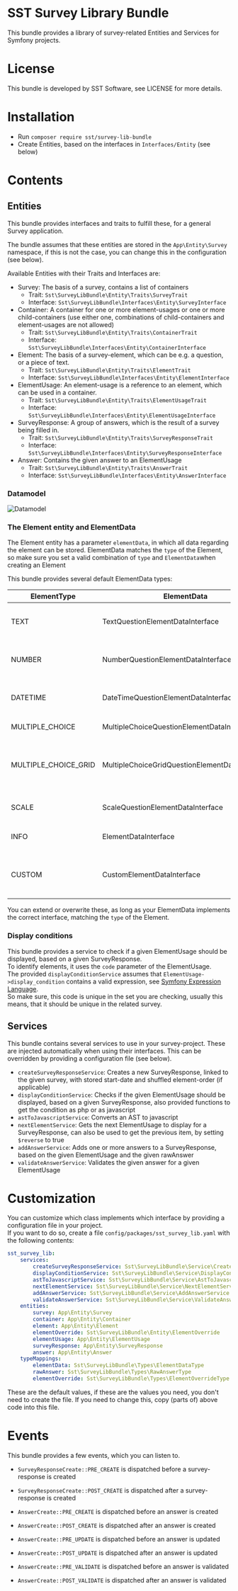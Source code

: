 SST Survey Library Bundle
=========================

This bundle provides a library of survey-related Entities and Services for Symfony projects.

# License

This bundle is developed by SST Software, see LICENSE for more details.

# Installation

- Run `composer require sst/survey-lib-bundle`
- Create Entities, based on the interfaces in `Interfaces/Entity` (see below)

# Contents

## Entities

This bundle provides interfaces and traits to fulfill these, for a general Survey application.

The bundle assumes that these entities are stored in the `App\Entity\Survey` namespace, if this is not the case, you can change this in the configuration (see below).

Available Entities with their Traits and Interfaces are:

- Survey: The basis of a survey, contains a list of containers
    - Trait: `Sst\SurveyLibBundle\Entity\Traits\SurveyTrait`
    - Interface: `Sst\SurveyLibBundle\Interfaces\Entity\SurveyInterface`
- Container: A container for one or more element-usages or one or more child-containers (use either one, combinations of child-containers and element-usages are not allowed)
    - Trait: `Sst\SurveyLibBundle\Entity\Traits\ContainerTrait`
    - Interface: `Sst\SurveyLibBundle\Interfaces\Entity\ContainerInterface`
- Element: The basis of a survey-element, which can be e.g. a question, or a piece of text.
    - Trait: `Sst\SurveyLibBundle\Entity\Traits\ElementTrait`
    - Interface: `Sst\SurveyLibBundle\Interfaces\Entity\ElementInterface`
- ElementUsage: An element-usage is a reference to an element, which can be used in a container.
    - Trait: `Sst\SurveyLibBundle\Entity\Traits\ElementUsageTrait`
    - Interface: `Sst\SurveyLibBundle\Interfaces\Entity\ElementUsageInterface`
- SurveyResponse: A group of answers, which is the result of a survey being filled in.
    - Trait: `Sst\SurveyLibBundle\Entity\Traits\SurveyResponseTrait`
    - Interface: `Sst\SurveyLibBundle\Interfaces\Entity\SurveyResponseInterface`
- Answer: Contains the given answer to an ElementUsage
    - Trait: `Sst\SurveyLibBundle\Entity\Traits\AnswerTrait`
    - Interface: `Sst\SurveyLibBundle\Interfaces\Entity\AnswerInterface`

### Datamodel

![Datamodel](docs/datamodel.png "Datamodel")

### The Element entity and ElementData

The Element entity has a parameter `elementData`, in which all data regarding the element can be stored.
ElementData matches the `type` of the Element, so make sure you set a valid combination of `type` and `ElementData`when creating an Element

This bundle provides several default ElementData types:

| **ElementType**        | **ElementData**                                | **Description**                                                    |
|------------------------|------------------------------------------------|--------------------------------------------------------------------|
| TEXT                   | TextQuestionElementDataInterface               | Question which can be answered with a  text                        |
| NUMBER                 | NumberQuestionElementDataInterface             | Question which can be answered with a  number                      |
| DATETIME               | DateTimeQuestionElementDataInterface           | Question which can be answered with a  date or datetime            |
| MULTIPLE\_CHOICE       | MultipleChoiceQuestionElementDataInterface     | Multiple choice question                                           |
| MULTIPLE\_CHOICE\_GRID | MultipleChoiceGridQuestionElementDataInterface | Question providing a grid of multiple multiple\-choice\-questions  |
| SCALE                  | ScaleQuestionElementDataInterface              | Question that can be shown as scale                                |
| INFO                   | ElementDataInterface                           | Info\-text, to be shown during a survey                            |
| CUSTOM                 | CustomElementDataInterface                     | Custom ElementData, to allow for project\-specific implementations |

You can extend or overwrite these, as long as your ElementData implements the correct interface, matching the `type` of the Element.

### Display conditions

This bundle provides a service to check if a given ElementUsage should be displayed, based on a given SurveyResponse.  
To identify elements, it uses the `code` parameter of the ElementUsage.  
The provided `displayConditionService` assumes that `ElementUsage->display_condition` contains a valid expression, see [Symfony Expression Language](https://symfony.com/doc/current/components/expression_language.html).  
So make sure, this code is unique in the set you are checking, usually this means, that it should be unique in the related survey.

## Services

This bundle contains several services to use in your survey-project. These are injected automatically when using their interfaces.
This can be overridden by providing a configuration file (see below).

- `createSurveyResponseService`: Creates a new SurveyResponse, linked to the given survey, with stored start-date and shuffled element-order (if applicable)
- `displayConditionService`: Checks if the given ElementUsage should be displayed, based on a given SurveyResponse, also provided functions to get the condition as php or as javascript
- `astToJavascriptService`: Converts an AST to javascript
- `nextElementService`: Gets the next ElementUsage to display for a SurveyResponse, can also be used to get the previous item, by setting `$reverse` to true
- `addAnswerService`: Adds one or more answers to a SurveyResponse, based on the given ElementUsage and the given rawAnswer
- `validateAnswerService`: Validates the given answer for a given ElementUsage

# Customization

You can customize which class implements which interface by providing a configuration file in your project.  
If you want to do so, create a file `config/packages/sst_survey_lib.yaml` with the following contents:

```yaml
sst_survey_lib:
    services:
        createSurveyResponseService: Sst\SurveyLibBundle\Service\CreateSurveyResponseService
        displayConditionService: Sst\SurveyLibBundle\Service\DisplayConditionService
        astToJavascriptService: Sst\SurveyLibBundle\Service\AstToJavascriptService
        nextElementService: Sst\SurveyLibBundle\Service\NextElementService
        addAnswerService: Sst\SurveyLibBundle\Service\AddAnswerService
        validateAnswerService: Sst\SurveyLibBundle\Service\ValidateAnswerService
    entities:
        survey: App\Entity\Survey
        container: App\Entity\Container
        element: App\Entity\Element
        elementOverride: Sst\SurveyLibBundle\Entity\ElementOverride
        elementUsage: App\Entity\ElementUsage
        surveyResponse: App\Entity\SurveyResponse
        answer: App\Entity\Answer
    typeMappings:
        elementData: Sst\SurveyLibBundle\Types\ElementDataType
        rawAnswer: Sst\SurveyLibBundle\Types\RawAnswerType
        elementOverride: Sst\SurveyLibBundle\Types\ElementOverrideType
```

These are the default values, if these are the values you need, you don't need to create the file.
If you need to change this, copy (parts of) above code into this file.

# Events

This bundle provides a few events, which you can listen to.

- `SurveyResponseCreate::PRE_CREATE` is dispatched before a survey-response is created
- `SurveyResponseCreate::POST_CREATE` is dispatched after a survey-response is created

- `AnswerCreate::PRE_CREATE` is dispatched before an answer is created
- `AnswerCreate::POST_CREATE` is dispatched after an answer is created
- `AnswerCreate::PRE_UPDATE` is dispatched before an answer is updated
- `AnswerCreate::POST_UPDATE` is dispatched after an answer is updated
- `AnswerCreate::PRE_VALIDATE` is dispatched before an answer is validated
- `AnswerCreate::POST_VALIDATE` is dispatched after an answer is validated
